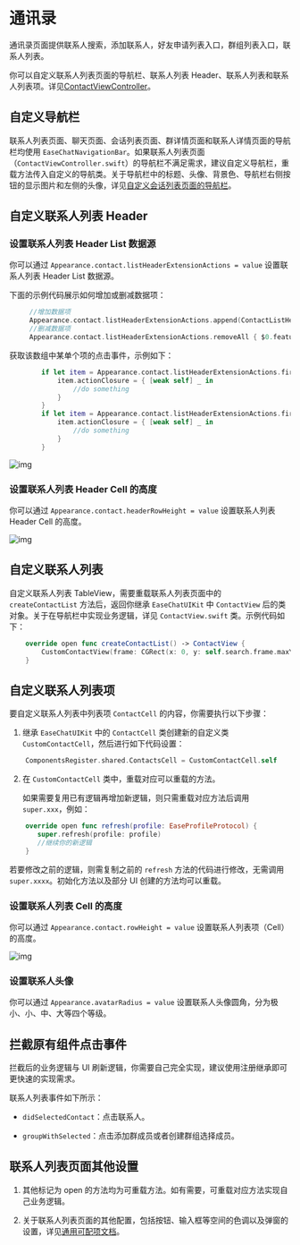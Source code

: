 # 通讯录

通讯录页面提供联系人搜索，添加联系人，好友申请列表入口，群组列表入口，联系人列表。

你可以自定义联系人列表页面的导航栏、联系人列表 Header、联系人列表和联系人列表项。详见[ContactViewController](https://github.com/easemob/easemob-uikit-ios/tree/main/Documentation/EaseChatUIKit.doccarchive/documentation/easechatuikit/contactviewcontroller)。

<ImageGallery>
  <ImageItem src="/images/uikit/chatuikit/ios/custom_contact_list.png" title="通讯录" />
</ImageGallery>

## 自定义导航栏

联系人列表页面、聊天页面、会话列表页面、群详情页面和联系人详情页面的导航栏均使用 `EaseChatNavigationBar`。如果联系人列表页面（`ContactViewController.swift`）的导航栏不满足需求，建议自定义导航栏，重载方法传入自定义的导航类。关于导航栏中的标题、头像、背景色、导航栏右侧按钮的显示图片和左侧的头像，详见[自定义会话列表页面的导航栏](chatuikit_custom_conversation_list.html#自定义导航栏)。

## 自定义联系人列表 Header 

### 设置联系人列表 Header List 数据源

你可以通过 `Appearance.contact.listHeaderExtensionActions = value` 设置联系人列表 Header List 数据源。
   
下面的示例代码展示如何增加或删减数据项：

```Swift
     //增加数据项
     Appearance.contact.listHeaderExtensionActions.append(ContactListHeaderItem(featureIdentify: "New", featureName: "NewFeature", featureIcon: UIImage(named: "NewFeature")))
     //删减数据项
     Appearance.contact.listHeaderExtensionActions.removeAll { $0.featureIdentify == "you want remove" }
```

获取该数组中某单个项的点击事件，示例如下：

```Swift
        if let item = Appearance.contact.listHeaderExtensionActions.first(where: { $0.featureIdentify == "NewFriendRequest" }) {
            item.actionClosure = { [weak self] _ in
                //do something
            }
        }
        if let item = Appearance.contact.listHeaderExtensionActions.first(where: { $0.featureIdentify == "GroupChats" }) {
            item.actionClosure = { [weak self] _ in
                //do something
            }
        }
```

![img](/images/uikit/chatuikit/ios/configurationitem/contact/Appearance_contact_listHeaderExtensionActions.png)

### 设置联系人列表 Header Cell 的高度

你可以通过 `Appearance.contact.headerRowHeight = value` 设置联系人列表 Header Cell 的高度。

![img](/images/uikit/chatuikit/ios/configurationitem/contact/Appearance_contact_headerRowHeight.png)

## 自定义联系人列表

自定义联系人列表 TableView，需要重载联系人列表页面中的 `createContactList` 方法后，返回你继承 `EaseChatUIKit` 中 `ContactView` 后的类对象。关于在导航栏中实现业务逻辑，详见 `ContactView.swift` 类。示例代码如下：

```Swift
    override open func createContactList() -> ContactView {
        CustomContactView(frame: CGRect(x: 0, y: self.search.frame.maxY+5, width: self.view.frame.width, height: self.view.frame.height-NavigationHeight-BottomBarHeight-(self.tabBarController?.tabBar.frame.height ?? 49)), style: .plain)
    }
```

## 自定义联系人列表项

要自定义联系人列表中列表项 `ContactCell` 的内容，你需要执行以下步骤：

1. 继承 `EaseChatUIKit` 中的 `ContactCell` 类创建新的自定义类 `CustomContactCell`，然后进行如下代码设置：

```Swift
    ComponentsRegister.shared.ContactsCell = CustomContactCell.self
```

2. 在 `CustomContactCell` 类中，重载对应可以重载的方法。
   
   如果需要复用已有逻辑再增加新逻辑，则只需重载对应方法后调用 `super.xxx`，例如：

```Swift
    override open func refresh(profile: EaseProfileProtocol) {
       super.refresh(profile: profile)
       //继续你的新逻辑
    }
```

若要修改之前的逻辑，则需复制之前的 `refresh` 方法的代码进行修改，无需调用 `super.xxxx`。初始化方法以及部分 UI 创建的方法均可以重载。

### 设置联系人列表 Cell 的高度

你可以通过 `Appearance.contact.rowHeight = value` 设置联系人列表项（Cell）的高度。

![img](/images/uikit/chatuikit/ios/configurationitem/contact/Appearance_contact_rowHeight.png)

### 设置联系人头像

你可以通过 `Appearance.avatarRadius = value` 设置联系人头像圆角，分为极小、小、中、大等四个等级。

## 拦截原有组件点击事件

拦截后的业务逻辑与 UI 刷新逻辑，你需要自己完全实现，建议使用注册继承即可更快速的实现需求。

联系人列表事件如下所示：

- `didSelectedContact`：点击联系人。

- `groupWithSelected`：点击添加群成员或者创建群组选择成员。

## 联系人列表页面其他设置

1. 其他标记为 open 的方法均为可重载方法。如有需要，可重载对应方法实现自己业务逻辑。

2. 关于联系人列表页面的其他配置，包括按钮、输入框等空间的色调以及弹窗的设置，详见[通用可配项文档](chatuikit_config_item.html)。

